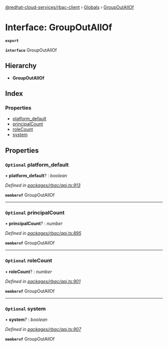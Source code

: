 [@redhat-cloud-services/rbac-client](../README.md) › [Globals](../globals.md) › [GroupOutAllOf](groupoutallof.md)

# Interface: GroupOutAllOf

**`export`** 

**`interface`** GroupOutAllOf

## Hierarchy

* **GroupOutAllOf**

## Index

### Properties

* [platform_default](groupoutallof.md#optional-platform_default)
* [principalCount](groupoutallof.md#optional-principalcount)
* [roleCount](groupoutallof.md#optional-rolecount)
* [system](groupoutallof.md#optional-system)

## Properties

### `Optional` platform_default

• **platform_default**? : *boolean*

*Defined in [packages/rbac/api.ts:913](https://github.com/RedHatInsights/javascript-clients/blob/master/packages/rbac/api.ts#L913)*

**`memberof`** GroupOutAllOf

___

### `Optional` principalCount

• **principalCount**? : *number*

*Defined in [packages/rbac/api.ts:895](https://github.com/RedHatInsights/javascript-clients/blob/master/packages/rbac/api.ts#L895)*

**`memberof`** GroupOutAllOf

___

### `Optional` roleCount

• **roleCount**? : *number*

*Defined in [packages/rbac/api.ts:901](https://github.com/RedHatInsights/javascript-clients/blob/master/packages/rbac/api.ts#L901)*

**`memberof`** GroupOutAllOf

___

### `Optional` system

• **system**? : *boolean*

*Defined in [packages/rbac/api.ts:907](https://github.com/RedHatInsights/javascript-clients/blob/master/packages/rbac/api.ts#L907)*

**`memberof`** GroupOutAllOf
